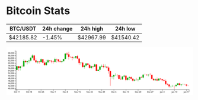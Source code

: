 # Bitcoin Stats

BTC/USDT|24h change|24h high|24h low|
|---|---|---|---|
|$42185.82|-1.45%|$42967.99|$41540.42|

<img src="./chart.svg">
